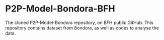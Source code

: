 # P2P-Model-Bondora-BFH
The cloned P2P-Model-Bondora repository, on BFH public GitHub.
This repository contains dataset from Bondora, as well as codes to analyse the data.

